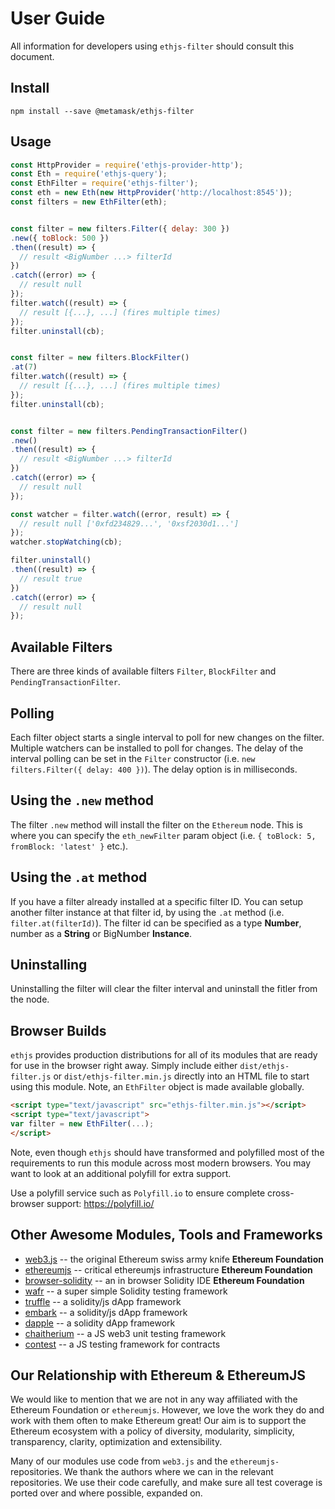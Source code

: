 # User Guide

All information for developers using `ethjs-filter` should consult this document.

## Install

```
npm install --save @metamask/ethjs-filter
```

## Usage

```js
const HttpProvider = require('ethjs-provider-http');
const Eth = require('ethjs-query');
const EthFilter = require('ethjs-filter');
const eth = new Eth(new HttpProvider('http://localhost:8545'));
const filters = new EthFilter(eth);


const filter = new filters.Filter({ delay: 300 })
.new({ toBlock: 500 })
.then((result) => {
  // result <BigNumber ...> filterId
})
.catch((error) => {
  // result null
});
filter.watch((result) => {
  // result [{...}, ...] (fires multiple times)
});
filter.uninstall(cb);


const filter = new filters.BlockFilter()
.at(7)
filter.watch((result) => {
  // result [{...}, ...] (fires multiple times)
});
filter.uninstall(cb);


const filter = new filters.PendingTransactionFilter()
.new()
.then((result) => {
  // result <BigNumber ...> filterId
})
.catch((error) => {
  // result null
});

const watcher = filter.watch((error, result) => {
  // result null ['0xfd234829...', '0xsf2030d1...']
});
watcher.stopWatching(cb);

filter.uninstall()
.then((result) => {
  // result true
})
.catch((error) => {
  // result null
});
```

## Available Filters

There are three kinds of available filters `Filter`, `BlockFilter` and `PendingTransactionFilter`.

## Polling

Each filter object starts a single interval to poll for new changes on the filter. Multiple watchers can be installed to poll for changes. The delay of the interval polling can be set in the `Filter` constructor (i.e. `new filters.Filter({ delay: 400 })`). The delay option is in milliseconds.

## Using the `.new` method

The filter `.new` method will install the filter on the `Ethereum` node. This is where you can specify the `eth_newFilter` param object (i.e. `{ toBlock: 5, fromBlock: 'latest' }` etc.).

## Using the `.at` method

If you have a filter already installed at a specific filter ID. You can setup another filter instance at that filter id, by using the `.at` method (i.e. `filter.at(filterId)`). The filter id can be specified as a type **Number**, number as a **String** or BigNumber **Instance**.

## Uninstalling

Uninstalling the filter will clear the filter interval and uninstall the fitler from the node.

## Browser Builds

`ethjs` provides production distributions for all of its modules that are ready for use in the browser right away. Simply include either `dist/ethjs-filter.js` or `dist/ethjs-filter.min.js` directly into an HTML file to start using this module. Note, an `EthFilter` object is made available globally.

```html
<script type="text/javascript" src="ethjs-filter.min.js"></script>
<script type="text/javascript">
var filter = new EthFilter(...);
</script>
```

Note, even though `ethjs` should have transformed and polyfilled most of the requirements to run this module across most modern browsers. You may want to look at an additional polyfill for extra support.

Use a polyfill service such as `Polyfill.io` to ensure complete cross-browser support:
https://polyfill.io/

## Other Awesome Modules, Tools and Frameworks

 - [web3.js](https://github.com/ethereum/web3.js) -- the original Ethereum swiss army knife **Ethereum Foundation**
 - [ethereumjs](https://github.com/ethereumjs) -- critical ethereumjs infrastructure **Ethereum Foundation**
 - [browser-solidity](https://ethereum.github.io/browser-solidity) -- an in browser Solidity IDE **Ethereum Foundation**
 - [wafr](https://github.com/silentcicero/wafr) -- a super simple Solidity testing framework
 - [truffle](https://github.com/ConsenSys/truffle) -- a solidity/js dApp framework
 - [embark](https://github.com/iurimatias/embark-framework) -- a solidity/js dApp framework
 - [dapple](https://github.com/nexusdev/dapple) -- a solidity dApp framework
 - [chaitherium](https://github.com/SafeMarket/chaithereum) -- a JS web3 unit testing framework
 - [contest](https://github.com/DigixGlobal/contest) -- a JS testing framework for contracts

## Our Relationship with Ethereum & EthereumJS

 We would like to mention that we are not in any way affiliated with the Ethereum Foundation or `ethereumjs`. However, we love the work they do and work with them often to make Ethereum great! Our aim is to support the Ethereum ecosystem with a policy of diversity, modularity, simplicity, transparency, clarity, optimization and extensibility.

 Many of our modules use code from `web3.js` and the `ethereumjs-` repositories. We thank the authors where we can in the relevant repositories. We use their code carefully, and make sure all test coverage is ported over and where possible, expanded on.
